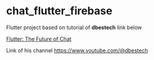 # chat_flutter_firebase

Flutter project based on tutorial of **dbestech** link below

[Flutter: The Future of Chat](https://www.youtube.com/watch?v=F2xtrS3xSLo&t=18175s)

Link of his channel https://www.youtube.com/@dbestech
